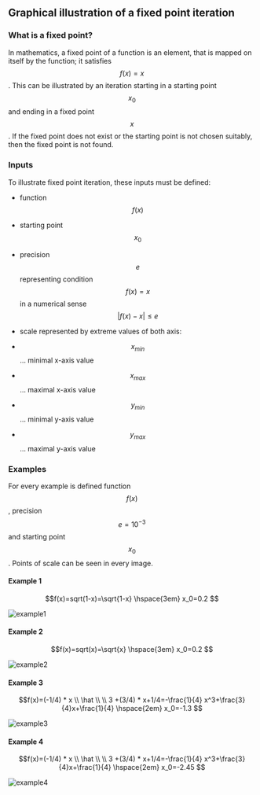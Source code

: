 ## Graphical illustration of a fixed point iteration
### What is a fixed point?
In mathematics, a fixed point of a function is an element, that is mapped on itself by the function; it satisfies $$ f(x)=x$$. This can be illustrated by an iteration starting in a starting point $$x_0$$ and ending in a fixed point $$x $$. If the fixed point does not exist or the starting point is not chosen suitably, then the fixed point is not found.
### Inputs
To illustrate fixed point iteration, these inputs must be defined:
* function $$ f(x) $$

* starting point $$ x_0 $$

* precision $$ e$$ representing condition $$f(x)=x$$ in a numerical sense $$ \lvert f(x)-x \rvert  \leq e$$
* scale represented by extreme values of both axis:

 * $$ x_{min} $$  ... minimal x-axis value
 
 * $$ x_{max} $$ ... maximal x-axis value
 
 * $$ y_{min} $$ ... minimal y-axis value
 
  * $$ y_{max} $$ ... maximal y-axis value
  
### Examples
For every example is defined function $$f(x)$$, precision $$e=10^{-3} $$ and starting point $$x_0$$. Points of scale can be seen in every image.
#### Example 1
$$f(x)=sqrt(1-x)=\sqrt{1-x}  \hspace{3em} x_0=0.2 $$

![example1][1]

#### Example 2
$$f(x)=sqrt(x)=\sqrt{x}  \hspace{3em} x_0=0.2 $$

![example2][2]

#### Example 3
$$f(x)=(-1/4) * x \\ \hat \\ \\ 3 +(3/4) * x+1/4=-\frac{1}{4} x^3+\frac{3}{4}x+\frac{1}{4} \hspace{2em} x_0=-1.3 $$

![example3][3]

#### Example 4 
$$f(x)=(-1/4) * x \\ \hat \\ \\ 3 +(3/4) * x+1/4=-\frac{1}{4} x^3+\frac{3}{4}x+\frac{1}{4} \hspace{2em} x_0=-2.45 $$

![example4][4]

[1]: https://live.staticflickr.com/65535/51943625931_d9d35277bf_c.jpg
[2]: https://live.staticflickr.com/65535/51942642957_760f90dbc2_c.jpg
[3]: https://live.staticflickr.com/65535/51944238145_1b225a4714_c.jpg
[4]: https://live.staticflickr.com/65535/51943948374_2ab0cc6f9c_c.jpg
 





